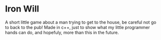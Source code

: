 # Iron Will
A short little game about a man trying to get to the house, be careful not go to back to the pub!
Made in c++, just to show what my little programmer hands can do, and hopefuly, more than this in the future.
